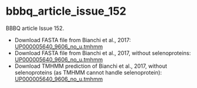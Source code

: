 # bbbq_article_issue_152

BBBQ article Issue 152.

 * Download FASTA file from Bianchi et al., 2017:
  [UP000005640_9606_no_u.tmhmm](http://richelbilderbeek.nl/UP000005640_9606.fasta)
 * Download FASTA file from Bianchi et al., 2017, without selenoproteins:
  [UP000005640_9606_no_u.tmhmm](http://richelbilderbeek.nl/UP000005640_9606_no_u.fasta)
 * Download TMHMM prediction of Bianchi et al., 2017, without selenoproteins (as
  TMHMM cannot handle selenoprotein):
  [UP000005640_9606_no_u.tmhmm](http://richelbilderbeek.nl/UP000005640_9606_no_u.tmhmm)
